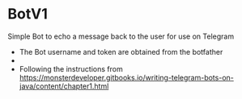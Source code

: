 # BotV1

Simple Bot to echo a message back to the user for use on Telegram
 * The Bot username and token are obtained from the botfather
 * 
 * Following the instructions from https://monsterdeveloper.gitbooks.io/writing-telegram-bots-on-java/content/chapter1.html
